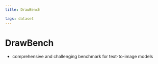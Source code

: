 ```yaml
---
title: DrawBench

tags: dataset 
---
```


# DrawBench
- comprehensive and challenging benchmark for text-to-image models




















































